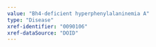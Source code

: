 ```yaml
---
value: "Bh4-deficient hyperphenylalaninemia A"
type: "Disease"
xref-identifier: "0090106"
xref-dataSource: "DOID"
---
```

